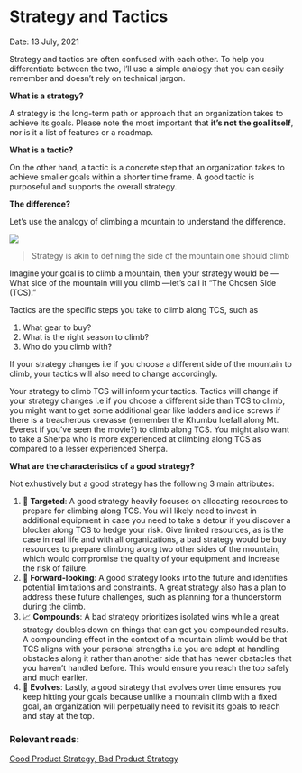 # Strategy and Tactics

Date: 13 July, 2021

Strategy and tactics are often confused with each other. To help you differentiate between the two, I’ll use a simple analogy that you can easily remember and doesn’t rely on technical jargon.

**What is a strategy?**

A strategy is the long-term path or approach that an organization takes to achieve its goals. Please note the most important that **it’s not the goal itself**, nor is it a list of features or a roadmap.

**What is a tactic?**

On the other hand, a tactic is a concrete step that an organization takes to achieve smaller goals within a shorter time frame. A good tactic is purposeful and supports the overall strategy.

**The difference?**

Let’s use the analogy of climbing a mountain to understand the difference.

![](https://miro.medium.com/v2/resize:fit:1400/1*MrQsTgmL8OuGdoyXG5Adbg.png)
> Strategy is akin to defining the side of the mountain one should climb

Imagine your goal is to climb a mountain, then your strategy would be — What side of the mountain will you climb —let’s call it “The Chosen Side (TCS).”

Tactics are the specific steps you take to climb along TCS, such as

1. What gear to buy?
2. What is the right season to climb?
3. Who do you climb with?

If your strategy changes i.e if you choose a different side of the mountain to climb, your tactics will also need to change accordingly.

Your strategy to climb TCS will inform your tactics. Tactics will change if your strategy changes i.e if you choose a different side than TCS to climb, you might want to get some additional gear like ladders and ice screws if there is a treacherous crevasse (remember the Khumbu Icefall along Mt. Everest if you’ve seen the movie?) to climb along TCS. You might also want to take a Sherpa who is more experienced at climbing along TCS as compared to a lesser experienced Sherpa.

**What are the characteristics of a good strategy?**

Not exhustively but a good strategy has the following 3 main attributes:

1. 🎯 **Targeted**: A good strategy heavily focuses on allocating resources to prepare for climbing along TCS. You will likely need to invest in additional equipment in case you need to take a detour if you discover a blocker along TCS to hedge your risk. Give limited resources, as is the case in real life and with all organizations, a bad strategy would be buy resources to prepare climbing along two other sides of the mountain, which would compromise the quality of your equipment and increase the risk of failure.
2. 🔮 **Forward-looking**: A good strategy looks into the future and identifies potential limitations and constraints. A great strategy also has a plan to address these future challenges, such as planning for a thunderstorm during the climb.
3. 📈 **Compounds**: A bad strategy prioritizes isolated wins while a great strategy doubles down on things that can get you compounded results. A compounding effect in the context of a mountain climb would be that TCS aligns with your personal strengths i.e you are adept at handling obstacles along it rather than another side that has newer obstacles that you haven’t handled before. This would ensure you reach the top safely and much earlier.
4. 🥅 **Evolves**: Lastly, a good strategy that evolves over time ensures you keep hitting your goals because unlike a mountain climb with a fixed goal, an organization will perpetually need to revisit its goals to reach and stay at the top.

### Relevant reads:

[Good Product Strategy, Bad Product Strategy](https://medium.com/@shreyashere/good-product-strategy-bad-product-strategy-826cdfe74818)